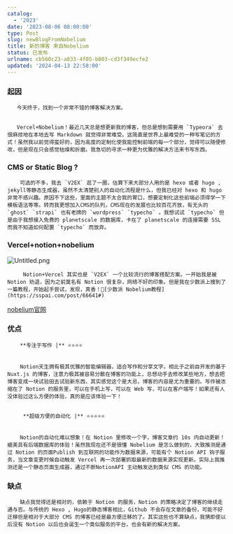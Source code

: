 ```yaml
---
catalog:
  - '2023'
date: '2023-08-06 08:00:00'
type: Post
slug: newBlogFromNobelium
title: 新的博客 来自Nobelium
status: 已发布
urlname: cb560c23-a833-4f05-b803-cd3f349ecfe2
updated: '2024-04-13 22:58:00'
---
```


### 起因


       今天终于，找到一个非常不错的博客解决方案。


       Vercel+Nobelium！最近几天总是想更新我的博客，但总是想到需要用 `Typeora` 去很麻烦地在本地去写 Markdown 就觉得非常难受。这简直是世界上最难受的一种写笔记的方式！虽然我以前觉得蛮好的，因为高度的定制化使我能控制前端的每一个部分，觉得可以随便修改，但是现在只会感觉枯燥和折磨。我急切的寻求一种更为优雅的解决方法来书写东西。


### CMS or Static Blog ?


        可选的不多，我去 `V2EX` 逛了一圈，估算下来大部分人用的是 hexo 或者 hugo , jekyll等静态生成器，虽然不太清楚别人的自动化流程是什么，但我已经对 hexo 和 hugo 非常不感兴趣。原因不下这些，里面的主题不太合我的胃口，想要定制化这些前端必须得学一下模板语法等等。转而我更想加入CMS的队列，CMS现在的发展也比较百花齐放，有无头的 `ghost` `strapi` 也有老牌的 `wordpress` `typecho` 。我想试试 `typecho` 但是由于我想接入免费的 planetscale 的数据库，卡在了 planetscale 的连接需要 SSL 而我不知道如何配置 `typecho` 而放弃。


### Vercel+notion+nobelium


![Untitled.png](https://prod-files-secure.s3.us-west-2.amazonaws.com/ed141b76-e4f4-4030-b3c9-9f8f9925cc4f/0ecc86b3-acdd-477f-ab59-852a7f533d4c/Untitled.png?X-Amz-Algorithm=AWS4-HMAC-SHA256&X-Amz-Content-Sha256=UNSIGNED-PAYLOAD&X-Amz-Credential=ASIAZI2LB466SJ3ZWO46%2F20250725%2Fus-west-2%2Fs3%2Faws4_request&X-Amz-Date=20250725T133540Z&X-Amz-Expires=3600&X-Amz-Security-Token=IQoJb3JpZ2luX2VjEB0aCXVzLXdlc3QtMiJHMEUCIA6cYiTrHGOBI7GCMCNk17bSqF%2FWdjYn8B8F%2F4y89AGyAiEA3OTdQdXTQZ%2FYPW6YydFoV8I%2F8RcQDGGkQlqS%2FQgzlzUq%2FwMIRhAAGgw2Mzc0MjMxODM4MDUiDEUwpQ%2BF6rUTskws4CrcA3BmvlTCjQSjXrhpEWIk4%2BtPaDWDuA2SVCo75pDl5kRp6rYXhRgD%2BCChIKFmv1Zv0PnEnzRzNzJ9C3C8yJ%2FuC8F6TR3Y8VWnkGDH8VWSAuHIQZdBrL%2FvGdClijnhePMWyws5G7C%2FOTGAs0YdN%2Fx5mZgT583EcXBV6ajtNdrPbVRWpteQ3Q2oessYEnPzolD336dQeqWHEniV2VeIUh8HzIba%2BpuKHcibb35BbhdgytMocZXAUD%2FJ4FTKwJFlK2rHI8gzvmwccWnZx8aKPeGtm86Td8mpHEE2c12%2F0Jr611VTMsfBjsaBPh95qrvL4P0m2%2B6ocrxeHtHD7e%2FJtbPRyWlDr0TZJ6inMKAD0s9QapDJLXEGCMBrjenONHZUeByYJ52SUnIUGoOc9io0n2bN0PP63XnmAfmy7ruei3HXdEh7PhogP%2F5n9lgwPQcnhG1ZFvkSIvbFe8A3rEbGf6lZl052OAgCngvLBr2dvAk1dVaxxnDPGCMkf5skJ2FQd2%2FNMH6vpT%2FDzC7xpt8XKRpdvQ%2FG9Uonl69NH1xotfVj4eawqCdp6QAK5Mf1RG9o1X9csD%2BTUBtwVvunKqBfw%2BQS9QdqJpVG7U79wPpligNckcZ115uG04%2BmGh4hKtWAMKOGjsQGOqUB62uHCKpNK0nfa954JekPDm6%2B%2B5Nh7jZXUBfrIaeK0ZIq2UdUDDris%2Bmn20PweZf1hZCJ6Pxsfw2fhO1GfVJECsaFSEhd61zK6PrMjvG3uhPXzbK2UUwEk6qA%2B20pWUho%2Bg25%2BmudoFVqJiOQ5hytDIzPyyLgWA9R4zISP3ujN4c5szPzqveESO3RZ7eJ6iZRwZVXxQcCUYrbKIA%2BZHltEcLqpIvi&X-Amz-Signature=7742c5b66acaa8b7005559e12bfc51f748ccd06630fe387a15eee4e199cf332b&X-Amz-SignedHeaders=host&x-amz-checksum-mode=ENABLED&x-id=GetObject)


         Notion+Vercel 其实也是 `V2EX` 一个比较流行的博客搭配方案。一开始我是被 Notion 劝退，因为之前莫名有 Notion 很复杂，网络不好的印象。但是我在少数派上搜到了一篇教程，开始起手尝试，发现，真香！🔗[少数派 Nobelium教程](https://sspai.com/post/66641#) 


[nobelium官网](https://nobelium.js.org/)


### 优点


        **专注于写作 |** ⭐⭐⭐⭐


        Notion天生拥有极其优雅的智能编辑器，适合写作和分享文字。相比于之前自开发的基于Nuxt.js 的博客，注意力极其被容易分散在博客的功能上，总想动手去修改某些地方，想去把博客变成一块试验田去试验新东西，其实感觉这个是大忌，博客的内容是尤为重要的。写作被浓缩在了 Notion 的服务里，可以在手机上写，可以在 Web 写，可以在客户端写！如果还有人没体验过这么方便的体验，真的是应该体验一下！


         **超级方便的自动化 |** ⭐⭐⭐⭐⭐


        Notion的自动化难以想象！在 Notion 里修改一个字，博客文章约 10s 内自动更新！媲美具有后端数据库的体验！虽然我现在还不是很懂 Nobelium 是怎么做到的，大致推测是通过 Notion 的页面Publish 到互联网的功能作为数据来源，可能有个 Notion API 钩子服务，当文章变更时候自动触发 Vercel 再一次部署抓取最新的数据来源实现更新。实际上我推测还是一个静态页面生成器，通过不断NotionAPI 主动触发达到类似 CMS 的功能。


### 缺点


        缺点我觉得还是相对的，依赖于 Notion 的服务，Notion 的策略决定了博客的继续走通与否。与传统的 Hexo , Hugo的静态博客相比，Github 不会存在文章的备份，可能不好迁移但是相对于大部分 CMS 的博客已经是最方便迁移的了。其实这些也不算缺点，我猜即使以后没有 Notion 以后也会诞生一个类似服务的平台，也会有新的解决方案。

